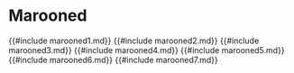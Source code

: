 # Marooned
{{#include marooned1.md}}
{{#include marooned2.md}}
{{#include marooned3.md}}
{{#include marooned4.md}}
{{#include marooned5.md}}
{{#include marooned6.md}}
{{#include marooned7.md}}
